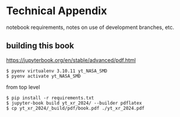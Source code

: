 # Technical Appendix 

notebook requirements, notes on use of development branches, etc. 

## building this book 

https://jupyterbook.org/en/stable/advanced/pdf.html


```
$ pyenv virtualenv 3.10.11 yt_NASA_SMD
$ pyenv activate yt_NASA_SMD
```

from top level
```
$ pip install -r requirements.txt
$ jupyter-book build yt_xr_2024/ --builder pdflatex
$ cp yt_xr_2024/_build/pdf/book.pdf ./yt_xr_2024.pdf
```
